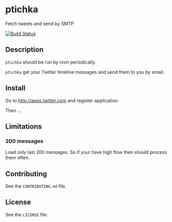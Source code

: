 # ptichka

Fetch tweets and send by SMTP

[![Build Status](https://travis-ci.org/danil/ptichka.svg)](https://travis-ci.org/danil/ptichka)

## Description

`ptichka` should be run by cron periodically.

`ptichka` get your Twitter timeline messages and send them to you by email.

## Install

Go to http://apps.twitter.com and register application.

Then ...

## Limitations

### 200 messages

Load only last 200 messages.
So if your have high flow then should process them often.

## Contributing

See the `CONTRIBUTING.md` file.

## License

See the `LICENSE` file.
